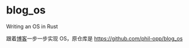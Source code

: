 # blog_os

Writing an OS in Rust

跟着[博客](https://os.phil-opp.com/)一步一步实现 OS，原仓库是 https://github.com/phil-opp/blog_os
